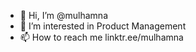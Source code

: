 - 👋 Hi, I’m @mulhamna
- 👀 I’m interested in Product Management
- 📫 How to reach me linktr.ee/mulhamna

<!---
mulhamna/mulhamna is a ✨ special ✨ repository because its `README.md` (this file) appears on your GitHub profile.
You can click the Preview link to take a look at your changes.
--->
